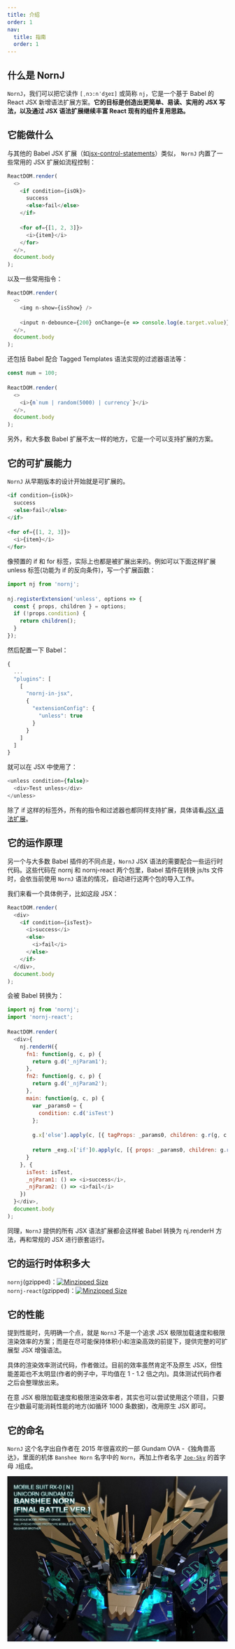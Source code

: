 ```yaml
---
title: 介绍
order: 1
nav:
  title: 指南
  order: 1
---
```


## 什么是 NornJ

`NornJ`，我们可以把它读作 `[ˌnɔ:nˈdʒeɪ]` 或简称 `nj`，它是一个基于 Babel 的 React JSX 新增语法扩展方案。**它的目标是创造出更简单、易读、实用的 JSX 写法，以及通过 JSX 语法扩展继续丰富 React 现有的组件复用思路。**

## 它能做什么

与其他的 Babel JSX 扩展（如[jsx-control-statements](https://github.com/AlexGilleran/jsx-control-statements)）类似， `NornJ` 内置了一些常用的 JSX 扩展如流程控制：

```js
ReactDOM.render(
  <>
    <if condition={isOk}>
      success
      <else>fail</else>
    </if>

    <for of={[1, 2, 3]}>
      <i>{item}</i>
    </for>
  </>,
  document.body
);
```

以及一些常用指令：

```js
ReactDOM.render(
  <>
    <img n-show={isShow} />

    <input n-debounce={200} onChange={e => console.log(e.target.value)} />
  </>,
  document.body
);
```

还包括 Babel 配合 Tagged Templates 语法实现的过滤器语法等：

```js
const num = 100;

ReactDOM.render(
  <>
    <i>{n`num | random(5000) | currency`}</i>
  </>,
  document.body
);
```

另外，和大多数 Babel 扩展不太一样的地方，它是一个可以支持扩展的方案。

## 它的可扩展能力

`NornJ` 从早期版本的设计开始就是可扩展的。

```js
<if condition={isOk}>
  success
  <else>fail</else>
</if>

<for of={[1, 2, 3]}>
  <i>{item}</i>
</for>
```

像预置的 if 和 for 标签，实际上也都是被扩展出来的。例如可以下面这样扩展 unless 标签(功能为 if 的反向条件)，写一个扩展函数：

```js
import nj from 'nornj';

nj.registerExtension('unless', options => {
  const { props, children } = options;
  if (!props.condition) {
    return children();
  }
});
```

然后配置一下 Babel：

```js
{
  ...
  "plugins": [
    [
      "nornj-in-jsx",
      {
        "extensionConfig": {
          "unless": true
        }
      }
    ]
  ]
}
```

就可以在 JSX 中使用了：

```js
<unless condition={false}>
  <div>Test unless</div>
</unless>
```

除了 if 这样的标签外，所有的指令和过滤器也都同样支持扩展，具体请看[JSX 语法扩展](../jsx-extension)。

## 它的运作原理

另一个与大多数 Babel 插件的不同点是，`NornJ` JSX 语法的需要配合一些运行时代码。这些代码在 nornj 和 nornj-react 两个包里，Babel 插件在转换 js/ts 文件时，会依当前使用 `NornJ` 语法的情况，自动进行这两个包的导入工作。

我们来看一个具体例子，比如这段 JSX：

```js
ReactDOM.render(
  <div>
    <if condition={isTest}>
      <i>success</i>
      <else>
        <i>fail</i>
      </else>
    </if>
  </div>,
  document.body
);
```

会被 Babel 转换为：

```js
import nj from 'nornj';
import 'nornj-react';

ReactDOM.render(
  <div>{
    nj.renderH({
      fn1: function(g, c, p) {
        return g.d('_njParam1');
      },
      fn2: function(g, c, p) {
        return g.d('_njParam2');
      },
      main: function(g, c, p) {
        var _params0 = {
          condition: c.d('isTest')
        };

        g.x['else'].apply(c, [{ tagProps: _params0, children: g.r(g, c, g.fn1) }]);

        return _exg.x['if']0.apply(c, [{ props: _params0, children: g.r(g, c, g.fn2) }])  ;
      }
    }, {
      isTest: isTest,
      _njParam1: () => <i>success</i>,
      _njParam2: () => <i>fail</i>
    })
  }</div>,
  document.body
);
```

同理，`NornJ` 提供的所有 JSX 语法扩展都会这样被 Babel 转换为 nj.renderH 方法，再和常规的 JSX 进行嵌套运行。

## 它的运行时体积多大

`nornj`(gzipped)：<a href="https://bundlephobia.com/result?p=nornj"><img src="https://img.shields.io/bundlephobia/minzip/nornj.svg?style=flat" alt="Minzipped Size"></a>
<br>
`nornj-react`(gzipped)：<a href="https://bundlephobia.com/result?p=nornj-react"><img src="https://img.shields.io/bundlephobia/minzip/nornj-react.svg?style=flat" alt="Minzipped Size"></a>

## 它的性能

提到性能时，先明确一个点，就是 `NornJ` 不是一个追求 JSX 极限加载速度和极限渲染效率的方案；而是在尽可能保持体积小和渲染高效的前提下，提供完整的可扩展型 JSX 增强语法。

具体的渲染效率测试代码，作者做过。目前的效率虽然肯定不及原生 JSX，但性能差距也不太明显(作者的例子中，平均值在 1 - 1.2 倍之内)。具体测试代码作者之后会整理放出来。

在意 JSX 极限加载速度和极限渲染效率者，其实也可以尝试使用这个项目，只要在少数最可能消耗性能的地方(如循环 1000 条数据)，改用原生 JSX 即可。

## 它的命名

`NornJ` 这个名字出自作者在 2015 年很喜欢的一部 Gundam OVA -《独角兽高达》，里面的机体 `Banshee Norn` 名字中的 `Norn`，再加上作者名字 [`Joe-Sky`](https://github.com/joe-sky) 的首字母 `J`组成。

<img src="../assets/banshee-norn.jpg">
